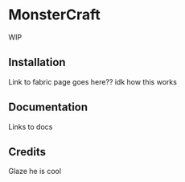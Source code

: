 # MonsterCraft

WIP

## Installation
Link to fabric page goes here?? idk how this works

## Documentation
Links to docs

## Credits
Glaze he is cool
